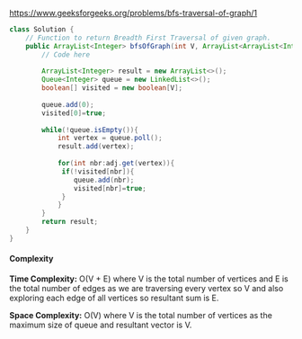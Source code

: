 https://www.geeksforgeeks.org/problems/bfs-traversal-of-graph/1

```java
class Solution {
    // Function to return Breadth First Traversal of given graph.
    public ArrayList<Integer> bfsOfGraph(int V, ArrayList<ArrayList<Integer>> adj) {
        // Code here
        
        ArrayList<Integer> result = new ArrayList<>();
        Queue<Integer> queue = new LinkedList<>();
        boolean[] visited = new boolean[V];
        
        queue.add(0);
        visited[0]=true;
        
        while(!queue.isEmpty()){
            int vertex = queue.poll();
            result.add(vertex);
     
            for(int nbr:adj.get(vertex)){
             if(!visited[nbr]){
                queue.add(nbr);
                visited[nbr]=true;
             }   
            }
        }
        return result;
    }
}
```

#### Complexity

**Time Complexity:** O(V + E) where V is the total number of vertices and E is the total number of edges as we are traversing every vertex so V and also exploring each edge of all vertices so resultant sum is E.

**Space Complexity:** O(V) where V is the total number of vertices as the maximum size of queue and resultant vector is V. 